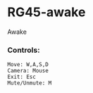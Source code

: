# RG45-awake
Awake

### Controls:<br>
    Move: W,A,S,D
    Camera: Mouse
    Exit: Esc
    Mute/Unmute: M
